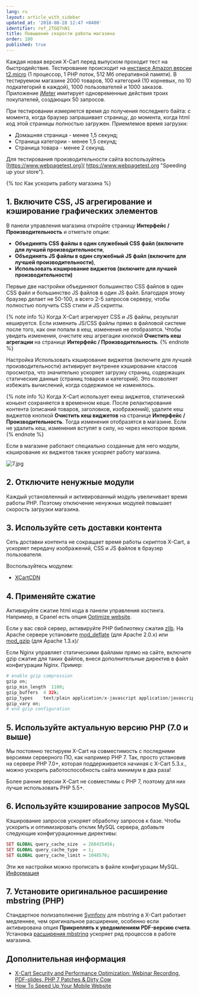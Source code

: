 ```yaml
---
lang: ru
layout: article_with_sidebar
updated_at: '2018-08-28 12:47 +0400'
identifier: ref_2TGQ7nN1
title: Повышение скорости работы магазина
order: 100
published: true
---
```

Каждая новая версия X-Cart перед выпуском проходит тест на быстродействие. Тестирование происходит на [инстансе Amazon версии t2.micro](https://docs.aws.amazon.com/AWSEC2/latest/UserGuide/burstable-performance-instances.html "Повышение скорости работы магазина") (1 процессор, 1 PHP поток, 512 Мб оперативной памяти). В тестируемом магазине 2000 товаров, 100 категорий (10 корневых, по 10 подкатегорий в каждой), 1000 пользователей и 1000 заказов. Приложение [jMeter](http://jmeter.apache.org/ "Повышение скорости работы магазина") имитирует одновременные действия троих покупателей, создающих 50 запросов.

При тестировании измеряется время до получения последнего байта: с момента, когда браузер запрашивает страницу, до момента, когда html код этой страницы полностью загружен. Приемлемое время загрузки:

*   Домашняя страница - менее 1,5 секунд;
*   Страница категории - менее 1,5 секунд;
*   Страница товара - менее 2 секунд.

Для тестирования производительности сайта воспользуйтесь [https://www.webpagetest.org]( https://www.webpagetest.org "Speeding up your store"). 

{% toc Как ускорить работу магазина %}

## 1. Включите CSS, JS агрегирование и кэширование графических элементов

В панели управления магазина откройте страницу **Интерфейс / Производительность** и отметьте опции:

*   **Объединять CSS файлы в один служебный CSS файл (включите для лучшей производительности**, 
*   **Объединять JS файлы в один служебный JS файл (включите для лучшей производительности)**, 
*   **Использовать кэширование виджетов (включите для лучшей производительности)**

Первые две настройки объединяют большинство CSS файлов в один CSS файл и большинство JS файлов в один JS файл. Благодаря этому браузер делает не 50-100, а всего 2-5 запросов серверу, чтобы полностью получить CSS стили  и JS скрипты.

{% note info %}
Когда X-Cart агрегирует CSS и JS файлы, результат кешируется. Если изменить JS/CSS файлы прямо в файловой системе после того, как они попали в кеш, изменения не отобразятся. Чтобы увидеть изменения, очистите кеш агрегации кнопкой **Очистить кеш агрегации** на странице **Интерфейс / Производительность**. 
{% endnote %}

Настройка Использовать кэширование виджетов (включите для лучшей производительности) активирует внутренее кэширование классов просмотра, что значительно ускоряет загрузку страниц, содержащих статические данные (страниц товаров и категорий). Это позволяет избежать вычислений, когда содержимое не изменялось.

{% note info %}
Когда X-Cart использует екеш аиджетов, статический коньент сохраняется в временном кеше. После релактирования контента (описаний товаров, заголовков, изображений), удалите кеш виджетов кнопкой **Очистить кеш виджетов** на странице **Интерфейс / Производительность**. Тогда изменения отобразятся в магазине. Если не удалить кеш, изменения вступят в силу, но через некоторое время.
{% endnote %}

Если в магазине работают специально созданные для него модули, кэширование их виджетов также ускоряет работу магазина.

![7.jpg]({{site.baseurl}}/attachments/ref_2TGQ7nN1/7.jpg)

## 2. Отключите ненужные модули

Каждый установленный и активированный модуль увеличивает время работы PHP. Поэтому отключение ненужных модулей повышает скорость загрузки магазина.

## 3. Используйте сеть доставки контента

Сеть доставки контента не сокращает время работы скриптов X-Cart, а ускоряет передачу изображений, CSS и JS файлов в браузер пользователя.

Воспользуйтесь модулем: 

*   [XCartCDN](https://market.x-cart.com/addons/xcartcdn-by-cfl-systems.html "Speeding up your store")

## 4. Применяйте сжатие

Активируйте сжатие html кода в панели управления хостинга. Например, в Cpanel есть опция [Optimize website](https://documentation.cpanel.net/display/74Docs/Optimize+Website "Повышение скорости работы магазина").

Если у вас свой сервер, активируйте PHP библиотеку сжатия [zlib](http://php.net/manual/ru/book.zlib.php "Повышение скорости работы магазина"). На Apache сервере установите [mod_deflate](http://httpd.apache.org/docs/2.0/mod/mod_deflate.html "Повышение скорости работы магазина") (для Apache 2.0.x) или [mod_gzip](https://sourceforge.net/projects/mod-gzip/ "Повышение скорости работы магазина") (для Apache 1.3.x)/

Если Nginx управляет статическими файлами прямо на сайте, включите gzip сжатие для таких файлов, внеся дополнительные директив в файл конфигурации Nginx. Пример: 

```php
# enable gzip compression
gzip on;
gzip_min_length  1100;
gzip_buffers  4 32k;
gzip_types    text/plain application/x-javascript application/javascript text/xml text/css;
gzip_vary on;
# end gzip configuration
```

## 5. Используйте актуальную версию PHP (7.0 и выше)

Мы постоянно тестируем X-Cart на совместимость с последними версиями серверного ПО, как например PHP 7. Так, просто установив на сервере PHP 7.0+, которая поддерживается начиная с X-Cart 5.3.x., можно ускорить работоспособность сайта минимум в два раза!

Более ранние версии X-Cart не совместимы с PHP 7, поэтому для них лучше использовать PHP 5.5+.

## 6. Используйте кэширование запросов MySQL

Кэширование запросов ускоряет обработку запросов к базе. Чтобы ускорить и оптимизировать отклик MySQL сервера, добавьте следующие конфигурационные директивы:

```php
SET GLOBAL query_cache_size  = 268435456;
SET GLOBAL query_cache_type  = 1;
SET GLOBAL query_cache_limit = 1048576;
```

Эти же настройки можно прописать в файле конфигурации MySQL. [Информация](http://dev.mysql.com/doc/refman/5.7/en/query-cache-configuration.html)

## 7. Установите оригинальное расширение mbstring (PHP)

Стандартное полизаполнение [Symfony](https://github.com/symfony/polyfill "Повышение скорости работы магазина") для mbstring в X-Cart работает медленнее, чем оригинальное расширение, особенно если активирована опция **Прикреплять к уведомлениям PDF-версию счета**. Установка [расширения mbstring](http://php.net/manual/ru/mbstring.installation.php "Повышение скорости работы магазина") ускоряет ряд процессов в работе магазина.

## Дополнительная информация

* [X-Cart Security and Performance Optimization: Webinar Recording, PDF-slides, PHP 7 Patches & Dirty Cow](https://www.x-cart.com/blog/x-cart-security-speed-webinar-recording-php-7-dirty-cow.html "Speeding up your store") 
* [How To Speed Up Your Mobile Website](https://www.x-cart.com/blog/speed-up-website.html "Speeding up your store")

